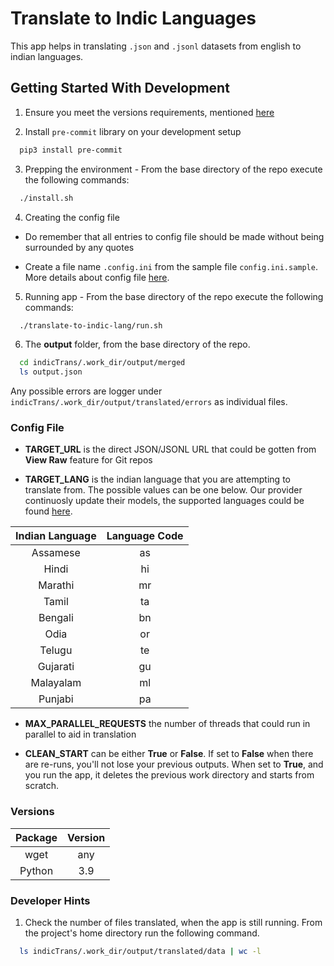 # Translate to Indic Languages

This app helps in translating `.json` and `.jsonl` datasets from english to indian languages.

## Getting Started With Development

1. Ensure you meet the versions requirements, mentioned [here](#versions)

2. Install `pre-commit` library on your development setup

```bash
  pip3 install pre-commit
```

3. Prepping the environment - From the base directory of the repo execute the following commands:

```bash
  ./install.sh
```

4. Creating the config file

- Do remember that all entries to config file should be made without being surrounded by any quotes

- Create a file name `.config.ini` from the sample file `config.ini.sample`. More details about config file [here](#config-file).

5. Running app - From the base directory of the repo execute the following commands:

```bash
  ./translate-to-indic-lang/run.sh
```

6. The **output** folder, from the base directory of the repo.

```bash
  cd indicTrans/.work_dir/output/merged
  ls output.json
```

Any possible errors are logger under `indicTrans/.work_dir/output/translated/errors` as individual files.

### Config File

- **TARGET_URL** is the direct JSON/JSONL URL that could be gotten from **View Raw** feature for Git repos

- **TARGET_LANG** is the indian language that you are attempting to translate from. The possible values can be one below. Our provider continuosly update their models, the supported languages could be found [here](https://github.com/AI4Bharat/indicTrans).

| Indian Language | Language Code |
| :-------------: | :-----------: |
|    Assamese     |      as       |
|      Hindi      |      hi       |
|     Marathi     |      mr       |
|      Tamil      |      ta       |
|     Bengali     |      bn       |
|      Odia       |      or       |
|     Telugu      |      te       |
|    Gujarati     |      gu       |
|    Malayalam    |      ml       |
|     Punjabi     |      pa       |

- **MAX_PARALLEL_REQUESTS** the number of threads that could run in parallel to aid in translation

- **CLEAN_START** can be either **True** or **False**. If set to **False** when there are re-runs, you'll not lose your previous outputs. When set to **True**, and you run the app, it deletes the previous work directory and starts from scratch.

### Versions

| Package | Version |
| :-----: | :-----: |
|  wget   |   any   |
| Python  |   3.9   |

### Developer Hints

1. Check the number of files translated, when the app is still running. From the project's home directory run the following command.

```bash
  ls indicTrans/.work_dir/output/translated/data | wc -l
```
